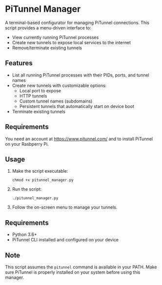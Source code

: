 # PiTunnel Manager

A terminal-based configurator for managing PiTunnel connections. This script provides a menu-driven interface to:

- View currently running PiTunnel processes
- Create new tunnels to expose local services to the internet
- Remove/terminate existing tunnels

## Features

- List all running PiTunnel processes with their PIDs, ports, and tunnel names
- Create new tunnels with customizable options:
  - Local port to expose
  - HTTP tunnels
  - Custom tunnel names (subdomains)
  - Persistent tunnels that automatically start on device boot
- Terminate existing tunnels

## Requirements
You need an account at https://www.pitunnel.com/ and to install PiTunnel on your Rasbperry Pi.

## Usage

1. Make the script executable:
   ```
   chmod +x pitunnel_manager.py
   ```

2. Run the script:
   ```
   ./pitunnel_manager.py
   ```

3. Follow the on-screen menu to manage your tunnels.

## Requirements

- Python 3.6+
- PiTunnel CLI installed and configured on your device

## Note

This script assumes the `pitunnel` command is available in your PATH. Make sure PiTunnel is properly installed on your system before using this manager.
